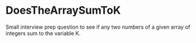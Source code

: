 # DoesTheArraySumToK
Small interview prep question to see if any two numbers of a given array of integers sum to the variable K.
